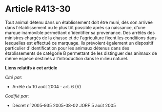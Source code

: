 # Article R413-30

Tout animal détenu dans un établissement doit être muni, dès son arrivée dans l'établissement ou le plus tôt possible après
sa naissance, d'une marque inamovible permettant d'identifier sa provenance. Des arrêtés des ministres chargés de la chasse
et de l'agriculture fixent les conditions dans lesquelles est effectué ce marquage. Ils prévoient également un dispositif
particulier d'identification pour les animaux détenus dans des établissements de catégorie B permettant de les distinguer des
animaux de même espèce destinés à l'introduction dans le milieu naturel.

**Liens relatifs à cet article**

_Cité par_:

  - Arrêté du 10 août 2004 - art. 6 (V)

_Codifié par_:

  - Décret n°2005-935 2005-08-02 JORF 5 août 2005
